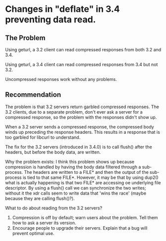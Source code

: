 # Changes in "deflate" in 3.4 preventing data read.

## The Problem

Using geturl, a 3.2 client can read compressed responses from both 3.2 and 3.4.

Using geturl, a 3.4 client can read compressed responses from 3.4 but not 3.2.

Uncompressed responses work without any problems.

## Recommendation

The problem is that 3.2 servers return garbled compressed responses. The 3.2 clients, due to a separate problem, don't ever ask a server for a compressed response, so the problem with the responses didn't show up.

When a 3.2 server sends a compressed response, the compressed body winds up preceding the response headers. This results in a response that is too garbled for libcurl to understand.

The fix for the 3.2 servers (introduced in 3.4.0) is to call flush() after the headers, but before the body data, are written.

Why the problem exists: I think this problem shows up because compression is handled by having the body data filtered through a sub-process. The headers are written to a FILE* and then the output of the sub-process is tied to that same FILE*. However, it may be that by using dup2() what is actually happening is that two FILE* are accessing oe underlying file descriptor. By using a flush() call we can synchronize the two writes; without it the xdr calls seem to write data that 'wins the race' (maybe because they are calling flush()?).

What to do about reading from the 3.2 servers?

1. Compression is off by default; warn users about the problem. Tell them how to ask a server its version.
2. Encourage people to upgrade their servers. Explain that a bug will prevent optimal use.
